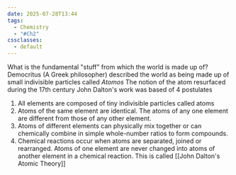 ```yaml
---
date: 2025-07-28T13:44
tags:
  - Chemistry
  - "#Ch2"
cssclasses:
  - default
---
```

What is the fundamental "stuff" from which the world is made up of?
Democritus (A Greek philosopher) described the world as being made up of small indivisible particles called *Atomos*
The notion of the atom resurfaced during the 17th century
John Dalton's work was based of 4 postulates
1. All elements are composed of tiny indivisible particles called atoms
2. Atoms of the same element are identical. The atoms of any one element are different from those of any other element.
3. Atoms of different elements can physically mix together or can chemically combine in simple whole-number ratios to form compounds.
4. Chemical reactions occur when atoms are separated, joined or rearranged. Atoms of one element are never changed into atoms of another element in a chemical reaction.
This is called [[John Dalton's Atomic Theory]]
